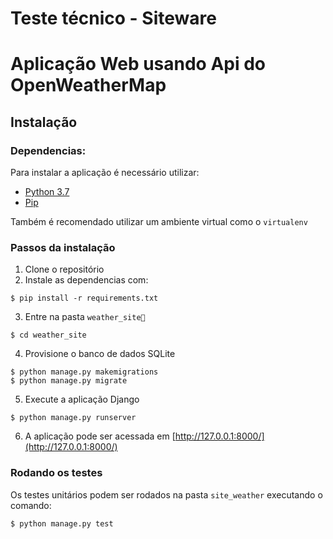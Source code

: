 # Teste técnico - Siteware

# Aplicação Web usando Api do OpenWeatherMap

## Instalação

### Dependencias:

Para instalar a aplicação é necessário utilizar:

- [Python 3.7](https://www.python.org/downloads/release/python-370/)
- [Pip](https://pypi.org/project/pip/)

Também é recomendado utilizar um ambiente virtual como o `virtualenv`

### Passos da instalação

1. Clone o repositório
2. Instale as dependencias com:
```
$ pip install -r requirements.txt
```
3. Entre na pasta `weather_site`
```
$ cd weather_site
```
4. Provisione o banco de dados SQLite
```
$ python manage.py makemigrations
$ python manage.py migrate
```
5. Execute a aplicação Django
```
$ python manage.py runserver
```
6. A aplicação pode ser acessada em [http://127.0.0.1:8000/](http://127.0.0.1:8000/)

### Rodando os testes

Os testes unitários podem ser rodados na pasta `site_weather` executando o comando: 

```
$ python manage.py test
```


